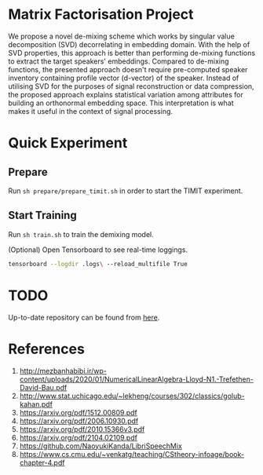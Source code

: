 # Matrix Factorisation Project

We propose a novel de-mixing scheme which works by singular value decomposition (SVD) decorrelating in embedding domain. With the help of SVD properties, this approach is better than performing de-mixing functions to extract the target speakers' embeddings. Compared to de-mixing functions, the presented approach doesn't require pre-computed speaker inventory containing profile vector (d-vector) of the speaker. Instead of utilising SVD for the purposes of signal reconstruction or data compression, the proposed approach explains statistical variation among attributes for building an orthonormal embedding space. This interpretation is what makes it useful in the context of signal processing.

# Quick Experiment

## Prepare

Run `sh prepare/prepare_timit.sh` in order to start the TIMIT experiment.

## Start Training 

Run `sh train.sh` to train the demixing model.

(Optional) Open Tensorboard to see real-time loggings.

```bash
tensorboard --logdir .logs\ --reload_multifile True
```

# TODO

Up-to-date repository can be found from [here](https://github.com/asifjalal/speaker-embedding-factorisation).

# References

1. http://mezbanhabibi.ir/wp-content/uploads/2020/01/NumericalLinearAlgebra-Lloyd-N1.-Trefethen-David-Bau.pdf
2. http://www.stat.uchicago.edu/~lekheng/courses/302/classics/golub-kahan.pdf
3. https://arxiv.org/pdf/1512.00809.pdf
4. https://arxiv.org/pdf/2006.10930.pdf
5. https://arxiv.org/pdf/2010.15366v3.pdf
6. https://arxiv.org/pdf/2104.02109.pdf
7. https://github.com/NaoyukiKanda/LibriSpeechMix
8. https://www.cs.cmu.edu/~venkatg/teaching/CStheory-infoage/book-chapter-4.pdf